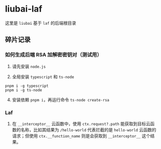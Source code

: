 # liubai-laf

这里是 `liubai` 基于 `laf` 的后端根目录



## 碎片记录

### 如何生成后端 RSA 加解密密钥对（测试用）

1. 请先安装 `node.js`

2. 全局安装 `typescript` 和 `ts-node`

```
pnpm i -g typescript
pnpm i -g ts-node
```

4. 安装依赖 `pnpm i`，再运行命令 `ts-node create-rsa`


### Laf

1. 在 `__interceptor__` 云函数中，使用 `ctx.request?.path` 能获取到目标云函数的名称，比如其结果为 `/hello-world` 代表拦截的是 `hello-world` 云函数的请求；但使用 `ctx.__function_name` 则是会获取到 `__interceptor__` 这个结果。